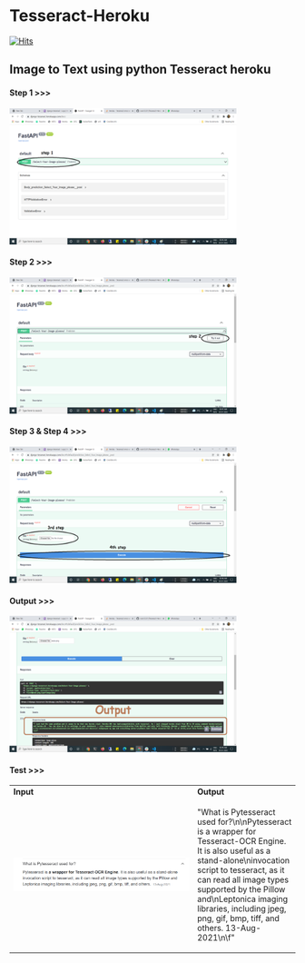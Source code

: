 # Tesseract-Heroku

[![Hits](https://hits.seeyoufarm.com/api/count/incr/badge.svg?url=https://github.com/rock12231/Tesseract-Heroku/edit/master/README.md)](https://hits.seeyoufarm.com)                    
## Image to Text using python Tesseract heroku

#### Step 1 >>>
<img src="https://github.com/rock12231/Tesseract-Heroku/blob/master/step1.png" width="400" height="240">

#### Step 2 >>>
<img src="https://github.com/rock12231/Tesseract-Heroku/blob/master/step2.png" width="400" height="240">

#### Step 3 & Step 4 >>>
<img src="https://github.com/rock12231/Tesseract-Heroku/blob/master/step3%20%26%20step4.png" width="400" height="240">

#### Output >>>
<img src="https://github.com/rock12231/Tesseract-Heroku/blob/master/output.png" width="400" height="240">

#### Test >>>
<table>
    <tbody>
        <tr>
            <td><strong>Input</strong></td>
            <td><strong>Output</strong></td>
        </tr>
        <tr>
            <td width="500" height="120"><img src="https://github.com/rock12231/Tesseract-Heroku/blob/master/pytess.png"></td>
            <td width="200" height="120">
              <p>  "What is Pytesseract used for?\n\nPytesseract is a wrapper for Tesseract-OCR Engine.
              It is also useful as a stand-alone\ninvocation script to tesseract, as it can read all image
              types supported by the Pillow and\nLeptonica imaging libraries, including jpeg, png, gif, bmp,
              tiff, and others. 13-Aug-2021\n\f"
              </p>
          </td>
        </tr>
    </tbody>
</table>
